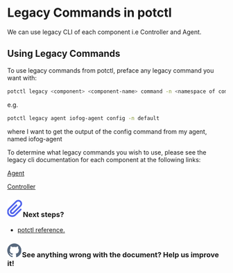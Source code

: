 # Legacy Commands in potctl

We can use legacy CLI of each component i.e Controller and Agent.

## Using Legacy Commands

To use legacy commands from potctl, preface any legacy command you want with:

```bash
potctl legacy <component> <component-name> command -n <namespace of component>
```

e.g.

```bash
potctl legacy agent iofog-agent config -n default
```

where I want to get the output of the config command from my agent, named iofog-agent

To determine what legacy commands you wish to use, please see the legacy cli documentation for each component at the following links:

[Agent](../reference-agent/cli-usage)

[Controller](../reference-controller/cli-usage)

<aside class="notifications note">
  <h3><img src="/static/images/icos/ico-note.svg" alt=""/>Next steps?</h3>
  <ul>
    <li><a href="../reference-potctl/reference-kinds">potctl reference.</a></li>
  </ul>
</aside>

<aside class="notifications contribute">
  <h3><img src="/static/images/icos/ico-github.svg" alt=""/>See anything wrong with the document? Help us improve it!</h3>
  <a href="https://github.com/eclipse-iofog/iofog.org/edit/develop/content/docs/3.0/potctl/legacy.md"
    target="_blank">
    
  </a>
</aside>
